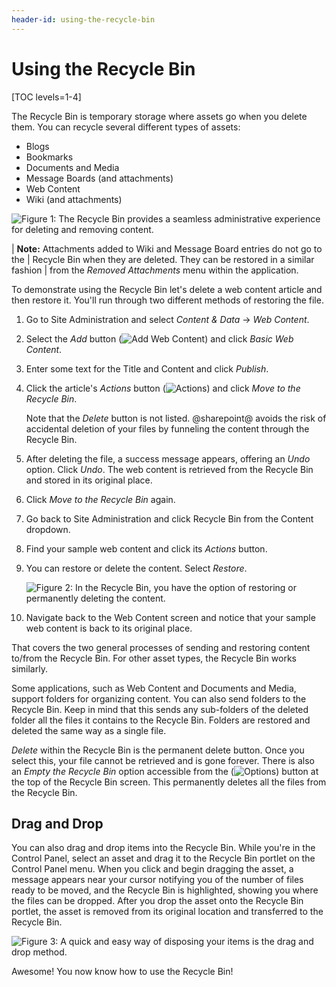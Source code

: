 ```yaml
---
header-id: using-the-recycle-bin
---
```


# Using the Recycle Bin

[TOC levels=1-4]

The Recycle Bin is temporary storage where assets go when you delete 
them. You can recycle several different types of assets:

- Blogs
- Bookmarks
- Documents and Media
- Message Boards (and attachments)
- Web Content
- Wiki (and attachments)

![Figure 1: The Recycle Bin provides a seamless administrative experience for deleting and removing content.](../../../images/recycle-bin-overview.png)

| **Note:** Attachments added to Wiki and Message Board entries do not go to the
| Recycle Bin when they are deleted. They can be restored in a similar fashion
| from the *Removed Attachments* menu within the application.

To demonstrate using the Recycle Bin let's delete a web content article and 
then restore it. You'll run through two different methods of restoring the file.

1.  Go to Site Administration and select *Content & Data* &rarr; *Web Content*.

2.  Select the *Add* button (![Add Web Content](../../../images/icon-add.png))
    and click *Basic Web Content*.

3.  Enter some text for the Title and Content and click *Publish*.

4.  Click the article's *Actions* button
    (![Actions](../../../images/icon-actions.png)) and click
    *Move to the Recycle Bin*.

	Note that the *Delete* button is not listed. @sharepoint@ avoids the risk of
	accidental deletion of your files by funneling the content through the
	Recycle Bin.

5.  After deleting the file, a success message appears, offering an *Undo*
    option. Click *Undo*. The web content is retrieved from the Recycle Bin and
    stored in its original place.

6.  Click *Move to the Recycle Bin* again.

7.  Go back to Site Administration and click Recycle Bin from
    the Content dropdown.

8.  Find your sample web content and click its *Actions* button.

9.  You can restore or delete the content. Select *Restore*.

	![Figure 2: In the Recycle Bin, you have the option of restoring or permanently deleting the content.](../../../images/recycle-bin-restore.png)

10. Navigate back to the Web Content screen and notice that your sample web
    content is back to its original place.

That covers the two general processes of sending and restoring content to/from 
the Recycle Bin. For other asset types, the Recycle Bin works similarly.

Some applications, such as Web Content and Documents and Media, 
support folders for organizing content. You can also send folders to the 
Recycle Bin. Keep in mind that this sends any sub-folders of the deleted folder 
all the files it contains to the Recycle Bin. Folders are restored and deleted 
the same way as a single file.

*Delete* within the Recycle Bin is the permanent delete button. Once you 
select this, your file cannot be retrieved and is gone forever. There is also 
an *Empty the Recycle Bin* option accessible from the
(![Options](../../../images/icon-options.png)) button at the top of the Recycle
Bin screen. This permanently deletes all the files from the Recycle Bin.

## Drag and Drop

You can also drag and drop items into the Recycle Bin. While you're in the 
Control Panel, select an asset and drag it to the Recycle Bin portlet on the 
Control Panel menu. When you click and begin dragging the asset, a message 
appears near your cursor notifying you of the number of files ready to be 
moved, and the Recycle Bin is highlighted, showing you where the files can be 
dropped. After you drop the asset onto the Recycle Bin portlet, the asset is 
removed from its original location and transferred to the Recycle Bin.

![Figure 3: A quick and easy way of disposing your items is the drag and drop method.](../../../images/recycle-bin-drag.png)

Awesome! You now know how to use the Recycle Bin!
